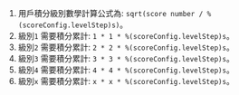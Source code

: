 1. 用戶積分級別數學計算公式為: `sqrt(score number / %(scoreConfig.levelStep)s)`。
1. 級別`1` 需要積分累計: `1 * 1 * %(scoreConfig.levelStep)s`。
1. 級別`2` 需要積分累計: `2 * 2 * %(scoreConfig.levelStep)s`。
1. 級別`3` 需要積分累計: `3 * 3 * %(scoreConfig.levelStep)s`。
1. 級別`4` 需要積分累計: `4 * 4 * %(scoreConfig.levelStep)s`。
1. 級別`x` 需要積分累計: `x * x * %(scoreConfig.levelStep)s`。
